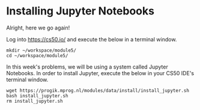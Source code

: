 # Installing Jupyter Notebooks

Alright, here we go again!

Log into <https://cs50.io/> and execute the below in a terminal window.

    mkdir ~/workspace/module5/
    cd ~/workspace/module5/

In this week's problems, we will be using a system called Jupyter Notebooks. In order to install Jupyter, execute the below in your CS50 IDE's terminal window.

    wget https://progik.mprog.nl/modules/data/install/install_jupyter.sh
    bash install_jupyter.sh
    rm install_jupyter.sh
